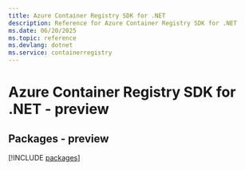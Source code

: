 ```yaml
---
title: Azure Container Registry SDK for .NET
description: Reference for Azure Container Registry SDK for .NET
ms.date: 06/20/2025
ms.topic: reference
ms.devlang: dotnet
ms.service: containerregistry
---
```

# Azure Container Registry SDK for .NET - preview
## Packages - preview
[!INCLUDE [packages](container-registry-index.md)]